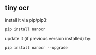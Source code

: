 ## tiny ocr

install it via pip/pip3:
```
pip install nanocr
```

update it (if previous version installed) by:
```
pip install nanocr --upgrade
```
